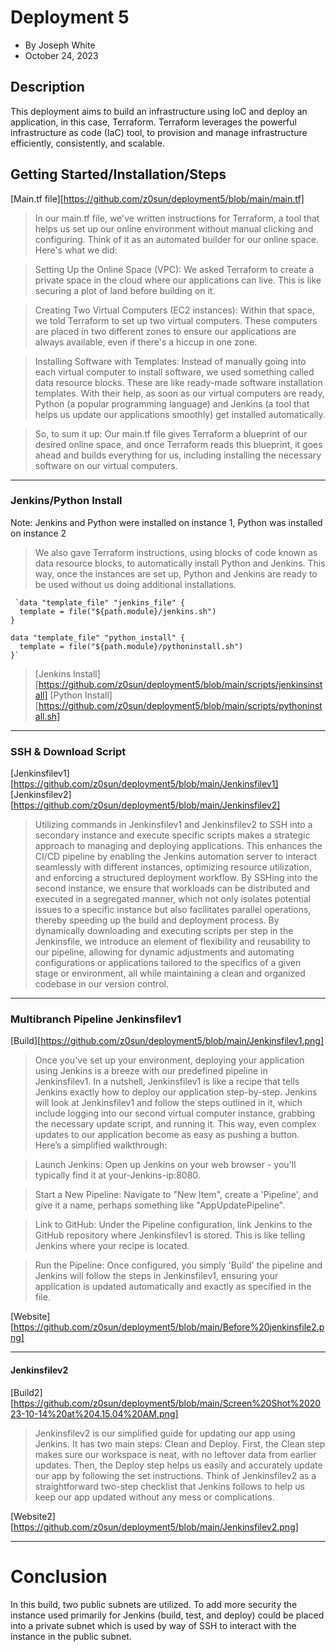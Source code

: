 # Deployment 5 
- By Joseph White
- October 24, 2023

## Description
This deployment aims to build an infrastructure using IoC and deploy an application, in this case, Terraform. Terraform leverages the powerful infrastructure as code (IaC) tool, to provision and manage infrastructure efficiently, consistently, and scalable.

## Getting Started/Installation/Steps
[Main.tf file][https://github.com/z0sun/deployment5/blob/main/main.tf]

> In our main.tf file, we've written instructions for Terraform, a tool that helps us set up our online environment without manual clicking and configuring. Think of it as an automated builder for our online space. Here's what we did:

> Setting Up the Online Space (VPC): We asked Terraform to create a private space in the cloud where our applications can live. This is like securing a plot of land before building on it.

> Creating Two Virtual Computers (EC2 instances): Within that space, we told Terraform to set up two virtual computers. These computers are placed in two different zones to ensure our applications are always available, even if there's a hiccup in one zone.

> Installing Software with Templates: Instead of manually going into each virtual computer to install software, we used something called data resource blocks. These are like ready-made software installation templates. With their help, as soon as our virtual computers are ready, Python (a popular programming language) and Jenkins (a tool that helps us update our applications smoothly) get installed automatically.

> So, to sum it up: Our main.tf file gives Terraform a blueprint of our desired online space, and once Terraform reads this blueprint, it goes ahead and builds everything for us, including installing the necessary software on our virtual computers.

**** 

### Jenkins/Python Install 
Note: Jenkins and Python were installed on instance 1, Python was installed on instance 2 

> We also gave Terraform instructions, using blocks of code known as data resource blocks, to automatically install Python and Jenkins. This way, once the instances are set up, Python and Jenkins are ready to be used without us doing additional installations.
```
 `data "template_file" "jenkins_file" {
  template = file("${path.module}/jenkins.sh")
}

data "template_file" "python_install" {
  template = file("${path.module}/pythoninstall.sh")
}`
```
> [Jenkins Install][https://github.com/z0sun/deployment5/blob/main/scripts/jenkinsinstall]
> [Python Install][https://github.com/z0sun/deployment5/blob/main/scripts/pythoninstall.sh]

**** 

### SSH & Download Script 
[Jenkinsfilev1][https://github.com/z0sun/deployment5/blob/main/Jenkinsfilev1]
[Jenkinsfilev2][https://github.com/z0sun/deployment5/blob/main/Jenkinsfilev2]

> Utilizing commands in Jenkinsfilev1 and Jenkinsfilev2 to SSH into a secondary instance and execute specific scripts makes a strategic approach to managing and deploying applications. This enhances the CI/CD pipeline by enabling the Jenkins automation server to interact seamlessly with different instances, optimizing resource utilization, and enforcing a structured deployment workflow. By SSHing into the second instance, we ensure that workloads can be distributed and executed in a segregated manner, which not only isolates potential issues to a specific instance but also facilitates parallel operations, thereby speeding up the build and deployment process. By dynamically downloading and executing scripts per step in the Jenkinsfile, we introduce an element of flexibility and reusability to our pipeline, allowing for dynamic adjustments and automating configurations or applications tailored to the specifics of a given stage or environment, all while maintaining a clean and organized codebase in our version control.

****

### Multibranch Pipeline Jenkinsfilev1
[Build][https://github.com/z0sun/deployment5/blob/main/Jenkinsfilev1.png]

> Once you've set up your environment, deploying your application using Jenkins is a breeze with our predefined pipeline in Jenkinsfilev1. In a nutshell, Jenkinsfilev1 is like a recipe that tells Jenkins exactly how to deploy our application step-by-step. Jenkins will look at Jenkinsfilev1 and follow the steps outlined in it, which include logging into our second virtual computer instance, grabbing the necessary update script, and running it. This way, even complex updates to our application become as easy as pushing a button. Here’s a simplified walkthrough:

> Launch Jenkins: Open up Jenkins on your web browser - you'll typically find it at your-Jenkins-ip:8080.

> Start a New Pipeline: Navigate to "New Item", create a 'Pipeline', and give it a name, perhaps something like "AppUpdatePipeline".

> Link to GitHub: Under the Pipeline configuration, link Jenkins to the GitHub repository where Jenkinsfilev1 is stored. This is like telling Jenkins where your recipe is located.

> Run the Pipeline: Once configured, you simply 'Build' the pipeline and Jenkins will follow the steps in Jenkinsfilev1, ensuring your application is updated automatically and exactly as specified in the file.

[Website][https://github.com/z0sun/deployment5/blob/main/Before%20jenkinsfile2.png]

*******

#### Jenkinsfilev2
[Build2][https://github.com/z0sun/deployment5/blob/main/Screen%20Shot%202023-10-14%20at%204.15.04%20AM.png]

> Jenkinsfilev2 is our simplified guide for updating our app using Jenkins. It has two main steps: Clean and Deploy. First, the Clean step makes sure our workspace is neat, with no leftover data from earlier updates. Then, the Deploy step helps us easily and accurately update our app by following the set instructions. Think of Jenkinsfilev2 as a straightforward two-step checklist that Jenkins follows to help us keep our app updated without any mess or complications.

[Website2][https://github.com/z0sun/deployment5/blob/main/Jenkinsfilev2.png]

*******

# Conclusion

In this build, two public subnets are utilized. To add more security the instance used primarily for Jenkins (build, test, and deploy) could be placed into a private subnet which is used by way of SSH to interact with the instance in the public subnet. 





